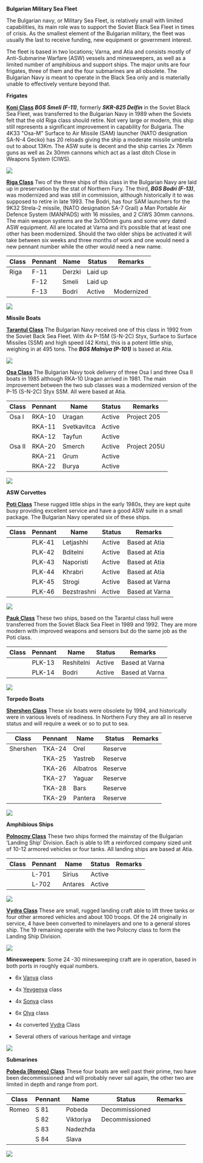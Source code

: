 **Bulgarian Military Sea Fleet**

The Bulgarian navy, or Military Sea Fleet, is relatively small with
limited capabilities, its main role was to support the Soviet Black Sea
Fleet in times of crisis. As the smallest element of the Bulgarian
military, the fleet was usually the last to receive funding, new
equipment or government interest.

The fleet is based in two locations; Varna, and Atia and consists mostly
of Anti-Submarine Warfare (ASW) vessels and minesweepers, as well as a
limited number of amphibious and support ships. The major units are four
frigates, three of them and the four submarines are all obsolete. The
Bulgarian Navy is meant to operate in the Black Sea only and is
materially unable to effectively venture beyond that.

**Frigates**

**[Koni Class](https://en.wikipedia.org/wiki/Koni-class_frigate) *BGS
Smeli (F-11)***, formerly ***SKR-825 Delfin*** in the Soviet Black Sea
Fleet, was transferred to the Bulgarian Navy in 1989 when the Soviets
felt that the old Riga class should retire. Not very large or modern,
this ship still represents a significant improvement in capability for
Bulgaria. The 4K33 "Osa-M" Surface to Air Missile (SAM) launcher (NATO
designation SA-N-4 Gecko) has 20 reloads giving the ship a moderate
missile umbrella out to about 13Km. The ASW suite is decent and the ship
carries 2x 76mm guns as well as 2x 30mm cannons which act as a last
ditch Close in Weapons System (CIWS).

![](/assets/images/warsaw/bg/navy/image1.jpg)

**[Riga Class](http://russianships.info/eng/warships/project_50.htm)**
Two of the three ships of this class in the Bulgarian Navy are laid up
in preservation by the stat of Northern Fury. The third, ***BGS Bodri
(F-13)***, was modernized and was still in commission, although
historically it to was supposed to retire in late 1993. The Bodri, has
four SAM launchers for the 9K32 Strela-2 missile, (NATO designation SA-7
Grail) a Man Portable Air Defence System (MANPADS) with 16 missiles, and
2 CIWS 30mm cannons. The main weapon systems are the 3x100mm guns and
some very dated ASW equipment. All are located at Varna and it’s
possible that at least one other has been modernized. Should the two
older ships be activated it will take between six weeks and three months
of work and one would need a new pennant number while the other would
need a new name.

| Class | Pennant | Name   | Status  | Remarks    |
| ----- | ------- | ------ | ------- | ---------- |
| Riga  | F-11    | Derzki | Laid up |            |
|       | F-12    | Smeli  | Laid up |            |
|       | F-13    | Bodri  | Active  | Modernized |

![](/assets/images/warsaw/bg/navy/image2.jpeg)

**Missile Boats**

**[Tarantul
Class](http://russianships.info/eng/warfareboats/project_12411.htm)**
The Bulgarian Navy received one of this class in 1992 from the Soviet
Back Sea Fleet. With 4x P-15M (S-N-2C) Styx, Surface to Surface Missiles
(SSM) and high speed (42 Knts), this is a potent little ship, weighing
in at 495 tons. The ***BGS Malniya (P-101)*** is based at Atia.

![](/assets/images/warsaw/bg/navy/image3.jpeg)

**[Osa
Class](http://russianships.info/eng/warfareboats/project_205.htm)** The
Bulgarian Navy took delivery of three Osa I and three Osa II boats in
1985 although RKA-10 Uragan arrived in 1981. The main improvement
between the two sub classes was a modernized version of the P-15
(S-N-2C) Styx SSM. All were based at Atia.

| Class  | Pennant | Name        | Status | Remarks      |
| ------ | ------- | ----------- | ------ | ------------ |
| Osa I  | RKA-10  | Uragan      | Active | Project 205  |
|        | RKA-11  | Svetkavitca | Active |              |
|        | RKA-12  | Tayfun      | Active |              |
| Osa II | RKA-20  | Smerch      | Active | Project 205U |
|        | RKA-21  | Grum        | Active |              |
|        | RKA-22  | Burya       | Active |              |

![](/assets/images/warsaw/bg/navy/image4.jpg)

**ASW Corvettes**

**[Poti Class](http://russianships.info/eng/warships/project_204.htm)**
These rugged little ships in the early 1980s, they are kept quite busy
providing excellent service and have a good ASW suite in a small
package. The Bulgarian Navy operated six of these ships.

| Class | Pennant | Name        | Status | Remarks        |
| ----- | ------- | ----------- | ------ | -------------- |
|       | PLK-41  | Letjashhi   | Active | Based at Atia  |
|       | PLK-42  | Bditelni    | Active | Based at Atia  |
|       | PLK-43  | Naporisti   | Active | Based at Atia  |
|       | PLK-44  | Khrabri     | Active | Based at Atia  |
|       | PLK-45  | Strogi      | Active | Based at Varna |
|       | PLK-46  | Bezstrashni | Active | Based at Varna |

![](/assets/images/warsaw/bg/navy/image5.jpg)

**[Pauk
Class](http://russianships.info/eng/warships/project_12412.htm)** These
two ships, based on the Tarantul class hull were transferred from the
Soviet Black Sea Fleet in 1989 and 1992. They are more modern with
improved weapons and sensors but do the same job as the Poti class.

| Class | Pennant | Name       | Status | Remarks        |
| ----- | ------- | ---------- | ------ | -------------- |
|       | PLK-13  | Reshitelni | Active | Based at Varna |
|       | PLK-14  | Bodri      | Active | Based at Varna |

![](/assets/images/warsaw/bg/navy/image6.jpg)

**Torpedo Boats**

**[Shershen
Class](http://russianships.info/eng/warfareboats/project_206.htm)**
These six boats were obsolete by 1994, and historically were in various
levels of readiness. In Northern Fury they are all in reserve status and
will require a week or so to put to sea.

| Class    | Pennant | Name     | Status  | Remarks |
| -------- | ------- | -------- | ------- | ------- |
| Shershen | TKA-24  | Orel     | Reserve |         |
|          | TKA-25  | Yastreb  | Reserve |         |
|          | TKA-26  | Albatros | Reserve |         |
|          | TKA-27  | Yaguar   | Reserve |         |
|          | TKA-28  | Bars     | Reserve |         |
|          | TKA-29  | Pantera  | Reserve |         |

![](/assets/images/warsaw/bg/navy/image7.jpeg)

**Amphibious Ships**

**[Polnocny
Class](http://russianships.info/eng/warships/project_770.htm)** These
two ships formed the mainstay of the Bulgarian ‘Landing Ship’ Division.
Each is able to lift a reinforced company sized unit of 10-12 armored
vehicles or four tanks. All landing ships are based at Atia.

| Class | Pennant | Name    | Status | Remarks |
| ----- | ------- | ------- | ------ | ------- |
|       | L-701   | Sirius  | Active |         |
|       | L-702   | Antares | Active |         |

![](/assets/images/warsaw/bg/navy/image8.jpg)

**[Vydra
Class](http://weaponsystems.net/weaponsystem/GG08+-+Vydra+class.html)**
These are small, rugged landing craft able to lift three tanks or four
other armored vehicles and about 100 troops. Of the 24 originally in
service, 4 have been converted to minelayers and one to a general stores
ship. The 19 remaining operate with the two Polocny class to form the
Landing Ship Division.

![](/assets/images/warsaw/bg/navy/image9.jpg)

**Minesweepers**: Some 24 -30 minesweeping craft are in operation, based
in both ports in roughly equal numbers.

  - 6x [Vanya](https://en.wikipedia.org/wiki/Vanya-class_minesweeper)
    class

  - 4x
    [Yevgenya](https://en.wikipedia.org/wiki/Yevgenya-class_minesweeper)
    class

  - 4x [Sonya](https://en.wikipedia.org/wiki/Sonya-class_minesweeper)
    class

  - 6x [Olya](http://russianships.info/eng/warships/project_1259.htm)
    class

  - 4x converted
    [Vydra](http://russianships.info/eng/warships/project_106k.htm)
    Class

  - Several others of various heritage and vintage

![](/assets/images/warsaw/bg/navy/image10.jpg)

**Submarines**

**[Pobeda (Romeo)
Class](https://en.wikipedia.org/wiki/Romeo-class_submarine)** These four
boats are well past their prime, two have been decommissioned and will
probably never sail again, the other two are limited in depth and range
from port.

| Class | Pennant | Name      | Status         | Remarks |
| ----- | ------- | --------- | -------------- | ------- |
| Romeo | S 81    | Pobeda    | Decommissioned |         |
|       | S 82    | Viktoriya | Decommissioned |         |
|       | S 83    | Nadezhda  |                |         |
|       | S 84    | Slava     |                |         |

![](/assets/images/warsaw/bg/navy/image11.jpg)
